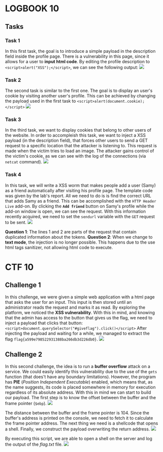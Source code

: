 # LOGBOOK 10
## Tasks

### Task 1
In this first task, the goal is to introduce a simple payload in the description field inside the profile page. There is a vulnerability in this page, since it allows for a user to **input html code**.
By editing the profile description to `<script>alert("XSS");</script>`, we can see the following output:
![](https://cdn.discordapp.com/attachments/579367639478960253/930917457588273223/unknown.png)

### Task 2 
The second task is similar to the first one. The goal is to display an user's cookie by visiting another user's profile. This can be achieved by changing the payload used in the first task to `<script>alert(document.cookie);</script>`
![](https://media.discordapp.net/attachments/579367639478960253/930917457835720734/unknown.png?width=1321&height=676)

### Task 3
In the third task, we want to display cookies that belong to other users of the website. In order to accompleish this task, we want to inject a XSS payload (in the description field), that forces other users to send a GET request to a specific location that the attacker is listening to. This request is made when the victim tries to load an image. 
The attacker gains control of the victim's cookie, as we can see with the log of the connections (via `netcat` command).
![](https://media.discordapp.net/attachments/579367639478960253/930917458234204210/unknown.png?width=1335&height=676)

### Task 4
In this task, we will write a XSS worm that makes people add a user (Samy) as a friend automatically after visiting his profile page. The template code was given by the lab's report. All we need to do is is find the correct URL that adds Samy as a friend. This can be accomplished with the `HTTP Header Live`  add-on. By clicking the **`Add friend`** button on Samy's profile while the add-on window is open, we can see the request.
With this information recently acquired, we need to set the `sendurl` variable with the `GET` request to be sent.
![](https://media.discordapp.net/attachments/579367639478960253/930917458552954910/unknown.png?width=1321&height=676)

**Question 1**: The lines 1 and 2 are parts of the request that contain duplicated information about the tokens.
**Question 2**: When we change to **text mode**, the injection is no longer possible. This happens due to the use html tags sanitizer, not allowing html code to execute.

# CTF 10

## Challenge 1 

In this challenge, we were given a simple web application with a html page that asks the user for an input. This input is then stored until an administrator reads the request and marks it as read. By exploring the platform, we noticed the **XSS vulnerability**. With this in mind, and knowing that the admin has access to the button that gives us the flag, we need to inject a payload that clicks that button:
`<script>document.querySelector("#giveflag").click()</script>`
After injecting the payload and waiting for a while, we managed to extract the flag `flag{a599e798522931388ba266db3d226db0}`.
![](![](https://cdn.discordapp.com/attachments/579367639478960253/931356429355466802/unknown.png))

  ## Challenge 2
In this second challenge, the idea is to run a **buffer overflow** attack on a service. We could easily identify this vulnerability due to the use of the `gets` function (that does't have any boundary limitations). However, the program has **PIE** (_Position Independent Executable_) enabled, which means that, as the name suggests, its code is placed somewhere in memory for execution regardless of its absolute address.
With this in mind we can start to build our payload. The first step is to know the offset between the buffer and the frame pointer (`$ebp`).
![](https://media.discordapp.net/attachments/579367639478960253/931372676935729214/Screenshot_from_2022-01-13_21-20-11.png?width=1321&height=676)

The distance between the buffer and the frame pointer is 104. Since the buffer's address is printed on the console, we need to fetch it to calculate the frame pointer address.
The next thing we need is a shellcode that opens a shell. 
Finally, we construct the payload overwriting the return address. 
![](https://media.discordapp.net/attachments/579367639478960253/931372676600197180/Screenshot_from_2022-01-13_21-16-57.png?width=1321&height=676)

By executing this script, we are able to open a shell on the server and log the output of the *flag.txt* file.
![](https://media.discordapp.net/attachments/579367639478960253/931372677229318144/Screenshot_from_2022-01-13_21-20-31.png?width=1321&height=676)